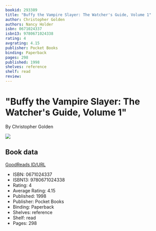 ```yaml
---
bookid: 293389
title: "Buffy the Vampire Slayer: The Watcher's Guide, Volume 1"
author: Christopher Golden
authors: Nancy Holder
isbn: 0671024337
isbn13: 9780671024338
rating: 4
avgrating: 4.15
publisher: Pocket Books
binding: Paperback
pages: 298
published: 1998
shelves: reference
shelf: read
review: 
---
```


# "Buffy the Vampire Slayer: The Watcher's Guide, Volume 1"

By Christopher Golden

![](https://i.gr-assets.com/images/S/compressed.photo.goodreads.com/books/1315830118l/293389.jpg)

## Book data

[GoodReads ID/URL](https://www.goodreads.com/book/show/293389)

- ISBN: 0671024337
- ISBN13: 9780671024338
- Rating: 4
- Average Rating: 4.15
- Published: 1998
- Publisher: Pocket Books
- Binding: Paperback
- Shelves: reference
- Shelf: read
- Pages: 298

